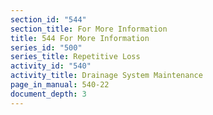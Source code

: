 ```yaml
---
section_id: "544"
section_title: For More Information
title: 544 For More Information
series_id: "500"
series_title: Repetitive Loss
activity_id: "540"
activity_title: Drainage System Maintenance
page_in_manual: 540-22
document_depth: 3
---
```

